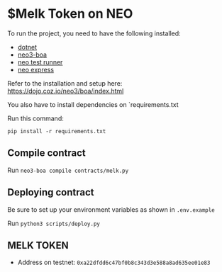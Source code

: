 # $Melk Token on NEO

To run the project, you need to have the following installed:
- [dotnet](https://dotnet.microsoft.com/en-us/download/dotnet)
- [neo3-boa](https://github.com/CityOfZion/neo3-boa/tree/master)
- [neo test runner](https://github.com/ngdenterprise/neo-test#neo-test-runner)
- [neo express](https://github.com/neo-project/neo-express#installation)

Refer to the installation and setup here: https://dojo.coz.io/neo3/boa/index.html

You also have to install dependencies on `requirements.txt

Run this command:

`pip install -r requirements.txt`

## Compile contract

Run `neo3-boa compile contracts/melk.py`

## Deploying contract

Be sure to set up your environment variables as shown in `.env.example`

Run `python3 scripts/deploy.py`


## MELK TOKEN

- Address on testnet: `0xa22dfdd6c47bf0b8c343d3e588a8ad635ee01e83`

